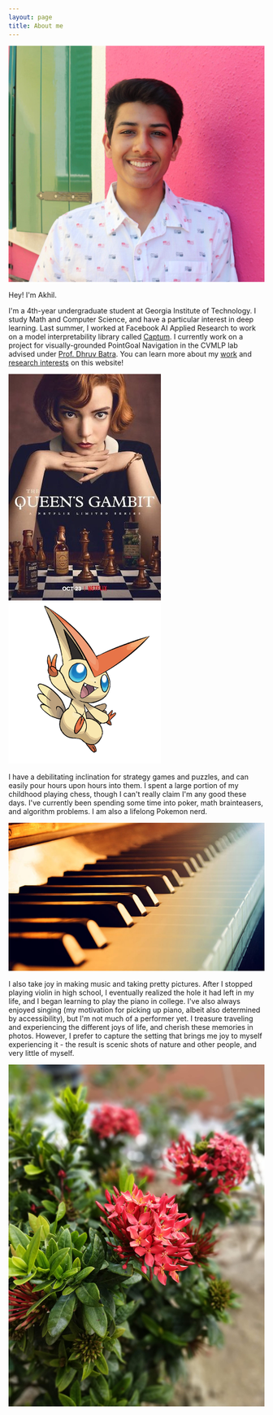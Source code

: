 ```yaml
---
layout: page
title: About me
---
```


![Akhil](/assets/img/akhil.JPG)

Hey! I'm Akhil. 

I'm a 4th-year undergraduate student at Georgia Institute of Technology. I study Math and Computer Science, and have a particular interest in deep learning. Last summer, I worked at Facebook AI Applied Research to work on a model interpretability library called [Captum](https://captum.ai/). I currently work on a project for visually-grounded PointGoal Navigation in the CVMLP lab advised under [Prof. Dhruv Batra](https://www.cc.gatech.edu/~dbatra/). You can learn more about my [work](https://agaction.github.io/workexperience/) and [research interests](https://agaction.github.io/research/) on this website!

![chess](/assets/img/chess.jpg) ![victini](/assets/img/victini.png)

I have a debilitating inclination for strategy games and puzzles, and can easily pour hours upon hours into them. I spent a large portion of my childhood playing chess, though I can't really claim I'm any good these days. I've currently been spending some time into poker, math brainteasers, and algorithm problems. I am also a lifelong Pokemon nerd. 

![piano](/assets/img/piano.jpg)

I also take joy in making music and taking pretty pictures. After I stopped playing violin in high school, I eventually realized the hole it had left in my life, and I began learning to play the piano in college. I've also always enjoyed singing (my motivation for picking up piano, albeit also determined by accessibility), but I'm not much of a performer yet. I treasure traveling and experiencing the different joys of life, and cherish these memories in photos. However, I prefer to capture the setting that brings me joy to myself experiencing it - the result is scenic shots of nature and other people, and very little of myself. 

![flowercabo](/assets/img/flowercabo.jpg)